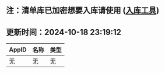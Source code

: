 ## 注：清单库已加密想要入库请使用 ([入库工具](https://github.com/BlankTMing/ManifestAutoUpdate/releases))

## 更新时间：2024-10-18 23:19:12
| AppID | 名称 | 类型  |
| :-------------------- | :----------------------------- | :----------- |
| 无 | 无 | 无 |
